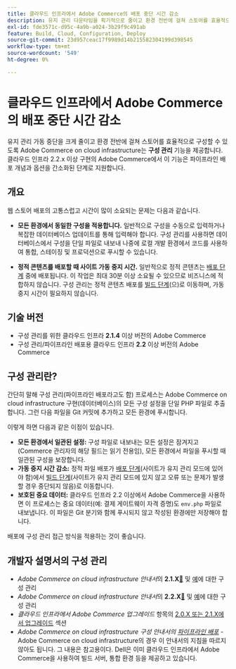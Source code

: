 ```yaml
---
title: 클라우드 인프라에서 Adobe Commerce의 배포 중단 시간 감소
description: 유지 관리 다운타임을 획기적으로 줄이고 환경 전반에 걸쳐 스토어를 효율적으로 구성할 수 있도록 Adobe Commerce on cloud infrastructure는 **구성 관리** 기능을 제공합니다. 클라우드 인프라 2.2.x 이상 구현의 Adobe Commerce에서 이 기능은 파이프라인 배포 개념과 옵션을 간소화된 단계로 지원합니다.
exl-id: fde3571c-d95c-4a9b-a024-3b29f9c491ab
feature: Build, Cloud, Configuration, Deploy
source-git-commit: 23d957ceac17f9989d14b215582304199d398545
workflow-type: tm+mt
source-wordcount: '549'
ht-degree: 0%

---
```


# 클라우드 인프라에서 Adobe Commerce의 배포 중단 시간 감소

유지 관리 가동 중단을 크게 줄이고 환경 전반에 걸쳐 스토어를 효율적으로 구성할 수 있도록 Adobe Commerce on cloud infrastructure는 **구성 관리** 기능을 제공합니다. 클라우드 인프라 2.2.x 이상 구현의 Adobe Commerce에서 이 기능은 파이프라인 배포 개념과 옵션을 간소화된 단계로 지원합니다.

## 개요

웹 스토어 배포의 고통스럽고 시간이 많이 소요되는 문제는 다음과 같습니다.

* **모든 환경에서 동일한 구성을 적용합니다.** 일반적으로 구성을 수동으로 입력하거나 복잡한 데이터베이스 업데이트를 통해 입력해야 합니다. 구성 관리를 사용하면 데이터베이스에서 구성을 단일 파일로 내보내 나중에 로컬 개발 환경에서 코드를 사용하여 통합, 스테이징 및 프로덕션으로 푸시할 수 있습니다.

* **정적 콘텐츠를 배포할 때 사이트 가동 중지 시간.** 일반적으로 정적 콘텐츠는 [배포 단계](https://experienceleague.adobe.com/en/docs/commerce-cloud-service/user-guide/develop/deploy/process#deploy-phase-deploy-phase) 중에 배포됩니다. 이 작업은 최대 30분 이상 소요될 수 있으므로 비즈니스에 적합하지 않습니다. 구성 관리는 정적 콘텐츠 배포를 [빌드 단계](https://experienceleague.adobe.com/en/docs/commerce-cloud-service/user-guide/develop/deploy/process#build-phase-build-phase)(으)로 이동하며, 가동 중지 시간이 필요하지 않습니다.

## 기술 버전

* 구성 관리를 위한 클라우드 인프라 **2.1.4** 이상 버전의 Adobe Commerce
* 구성 관리/파이프라인 배포용 클라우드 인프라 **2.2** 이상 버전의 Adobe Commerce

## 구성 관리란?

간단히 말해 구성 관리(파이프라인 배포라고도 함) 프로세스는 Adobe Commerce on cloud infrastructure 구현(데이터베이스)의 모든 구성 설정을 단일 PHP 파일로 추출합니다. 그런 다음 파일을 Git 커밋에 추가하고 모든 환경에 푸시합니다.

이렇게 하면 다음과 같은 이점이 있습니다.

* **모든 환경에서 일관된 설정:** 구성 파일로 내보내는 모든 설정은 잠겨지고(Commerce 관리자의 해당 필드는 읽기 전용임), 모든 환경에서 파일을 푸시할 때 일관된 구성을 보장합니다.
* **가동 중지 시간 감소:** 정적 파일 배포가 [배포 단계](https://experienceleague.adobe.com/en/docs/commerce-cloud-service/user-guide/develop/deploy/process#deploy-phase-deploy-phase)(사이트가 유지 관리 모드에 있어야 함)에서 [빌드 단계](https://experienceleague.adobe.com/en/docs/commerce-cloud-service/user-guide/develop/deploy/process#build-phase-build-phase)(사이트가 유지 관리 모드에 있지 않고 오류 또는 문제가 발생할 경우 중단되지 않음)로 이동합니다.
* **보호된 중요 데이터:** 클라우드 인프라 2.2 이상에서 Adobe Commerce을 사용하면 이 프로세스는 중요 데이터(예: 결제 게이트웨이 자격 증명)도 `env.php` 파일로 내보냅니다. 이 파일은 Git 분기와 함께 푸시되지 않고 작성된 환경에만 저장해야 합니다.

배포에 구성 관리 접근 방식을 적용하는 것이 좋습니다.

## 개발자 설명서의 구성 관리

* *Adobe Commerce on cloud infrastructure 안내서*&#x200B;의 **2.1.X**&#x200B;[&#128279;](https://experienceleague.adobe.com/docs/commerce-cloud-service/user-guide/configure-store/store-settings.html) 및 [예](https://experienceleague.adobe.com/docs/commerce-cloud-service/user-guide/configure-store/store-settings.html)에 대한 구성 관리
* *Adobe Commerce on cloud infrastructure 안내서*&#x200B;의 **2.2.X**&#x200B;[&#128279;](https://experienceleague.adobe.com/docs/commerce-cloud-service/user-guide/configure-store/store-settings.html) 및 [예](https://experienceleague.adobe.com/docs/commerce-cloud-service/user-guide/configure-store/store-settings.html)에 대한 구성 관리
* *클라우드 인프라에서 Adobe Commerce 업그레이드* 항목의 [2.0.X 또는 2.1.X에서 업그레이드](https://experienceleague.adobe.com/docs/commerce-cloud-service/user-guide/develop/upgrade/commerce-version.html#upgrade-from-older-versions) 섹션
* *Adobe Commerce on cloud infrastructure 구성 안내서의 [파이프라인 배포](https://experienceleague.adobe.com/docs/commerce-operations/configuration-guide/deployment/overview.html)* - Adobe Commerce on cloud infrastructure의 경우 이 안내서의 지침을 따르지 않아도 됩니다. 그 내용은 참고용이다. Dell은 이미 클라우드 인프라에서 Adobe Commerce을 사용하여 빌드 서버, 통합 환경 등을 제공하고 있습니다.
